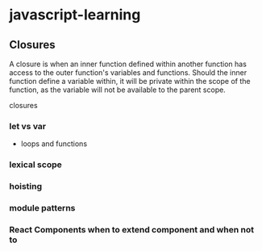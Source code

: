 # javascript-learning

## Closures


A closure is when an inner function defined within another function has access to the outer function's variables and functions. Should the inner function define a variable within, it will be private within the scope of the function, as the variable will not be available to the parent scope.


closures
### let vs var 
 - loops and functions
### lexical scope
### hoisting
### module patterns
### React Components when to extend component and when not to


